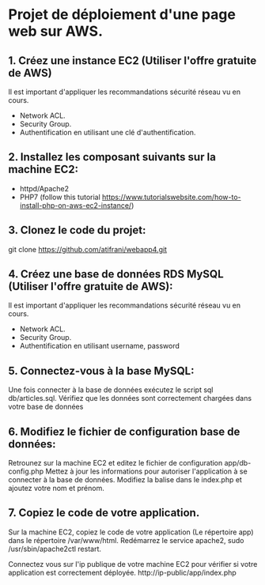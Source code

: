 
# Projet de déploiement d'une page web sur AWS.

## 1. Créez une instance EC2 (Utiliser l'offre gratuite de AWS)
Il est important d'appliquer les recommandations sécurité réseau vu en cours.
 - Network ACL.
 - Security Group.
 - Authentification en utilisant une clé d'authentification.

## 2. Installez les composant suivants sur la machine EC2:
 - httpd/Apache2
 - PHP7 (follow this tutorial https://www.tutorialswebsite.com/how-to-install-php-on-aws-ec2-instance/)

## 3. Clonez le code du projet:
 git clone https://github.com/atifrani/webapp4.git

## 4. Créez une base de données RDS MySQL  (Utiliser l'offre gratuite de AWS):
Il est important d'appliquer les recommandations sécurité réseau vu en cours.
 - Network ACL.
 - Security Group.
 - Authentification en utilisant username, password

## 5. Connectez-vous à la base MySQL:
Une fois connecter à la base de données exécutez le script sql db/articles.sql.
Vérifiez que les données sont correctement chargées dans votre base de données

## 6. Modifiez le fichier de configuration base de données:
Retrounez sur la machine EC2 et editez le fichier de configuration app/db-config.php
Mettez à jour les informations pour autoriser l'application à se connecter à la base de données.
Modifiez la balise <title>Ma page web</title> dans le index.php et ajoutez votre nom et prénom.

## 7. Copiez le code de votre application.
Sur la machine EC2, copiez le code de votre application (Le répertoire app) dans le répertoire /var/www/html.
Redémarrez le service apache2, sudo /usr/sbin/apache2ctl restart.

Connectez vous sur l'ip publique de votre machine EC2 pour vérifier si votre application est correctement déployée. http://ip-public/app/index.php



